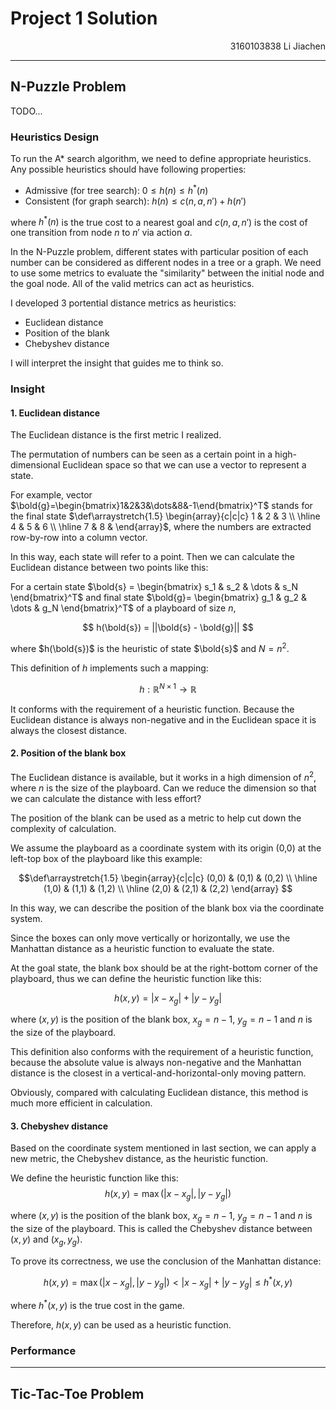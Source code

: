 # Project 1 Solution

<div align='right'>3160103838 Li Jiachen</div>

---

## N-Puzzle Problem
TODO...

### Heuristics Design
To run the A* search algorithm, we need to define appropriate heuristics. Any possible heuristics should have following properties:

* Admissive (for tree search): $0 \le h(n) \le h^{*}(n)$
* Consistent (for graph search): $h(n) \le c(n, a, n') + h(n')$

where $h^{*}(n)$ is the true cost to a nearest goal and $c(n,a,n')$ is the cost of one transition from node $n$ to $n'$ via action $a$.

In the N-Puzzle problem, different states with particular position of each number can be considered as different nodes in a tree or a graph. We need to use some metrics to evaluate the "similarity" between the initial node and the goal node. All of the valid metrics can act as heuristics.

I developed 3 portential distance metrics as heuristics:
* Euclidean distance
* Position of the blank
* Chebyshev distance

I will interpret the insight that guides me to think so.

### Insight
#### 1. Euclidean distance
The Euclidean distance is the first metric I realized.

The permutation of numbers can be seen as a certain point in a high-dimensional Euclidean space so that we can use a vector to represent a state.

For example, vector $\bold{g}=\begin{bmatrix}1&2&3&\dots&8&-1\end{bmatrix}^T$ stands for the final state $\def\arraystretch{1.5}
   \begin{array}{c|c|c}
   1 & 2 & 3 \\
   \hline
   4 & 5 & 6 \\
   \hline
   7 & 8 & 
\end{array}$, where the numbers are extracted row-by-row into a column vector.

In this way, each state will refer to a point. Then we can calculate the Euclidean distance between two points like this:

For a certain state $\bold{s} = \begin{bmatrix}
s_1 & s_2 & \dots & s_N
\end{bmatrix}^T$ and final state $\bold{g}= \begin{bmatrix}
g_1 & g_2 & \dots & g_N
\end{bmatrix}^T$ of a playboard of size $n$,

$$
h(\bold{s}) = ||\bold{s} - \bold{g}||
$$

where $h(\bold{s})$ is the heuristic of state $\bold{s}$ and $N=n^2$.

This definition of $h$ implements such a mapping:

$$h:\mathbb{R}^{N\times1} \rightarrow \mathbb{R}$$

It conforms with the requirement of a heuristic function. Because the Euclidean distance is always non-negative and in the Euclidean space it is always the closest distance.

#### 2. Position of the blank box
The Euclidean distance is available, but it works in a high dimension of $n^2$, where $n$ is the size of the playboard. Can we reduce the dimension so that we can calculate the distance with less effort?

The position of the blank can be used as a metric to help cut down the complexity of calculation.

We assume the playboard as a coordinate system with its origin (0,0) at the left-top box of the playboard like this example:

$$\def\arraystretch{1.5}
   \begin{array}{c|c|c}
   (0,0) & (0,1) & (0,2) \\
   \hline
   (1,0) & (1,1) & (1,2) \\
   \hline
   (2,0) & (2,1) & (2,2) 
\end{array}
$$

In this way, we can describe the position of the blank box via the coordinate system.

Since the boxes can only move vertically or horizontally, we use the Manhattan distance as a heuristic function to evaluate the state.

At the goal state, the blank box should be at the right-bottom corner of the playboard, thus we can define the heuristic function like this:

$$
h(x,y) = |x-x_g| + |y-y_g|
$$

where $(x,y)$ is the position of the blank box, $x_g=n-1$, $y_g=n-1$ and $n$ is the size of the playboard.

This definition also conforms with the requirement of a heuristic function, because the absolute value is always non-negative and the Manhattan distance is the closest in a vertical-and-horizontal-only moving pattern.

Obviously, compared with calculating Euclidean distance, this method is much more efficient in calculation.

#### 3. Chebyshev distance
Based on the coordinate system mentioned in last section, we can apply a new metric, the Chebyshev distance, as the heuristic function.

We define the heuristic function like this:
$$
h(x,y) = \max(|x-x_g|,|y-y_g|)
$$

where $(x,y)$ is the position of the blank box, $x_g=n-1$, $y_g=n-1$ and $n$ is the size of the playboard. This is called the Chebyshev distance between $(x,y)$ and $(x_g,y_g)$.

To prove its correctness, we use the conclusion of the Manhattan distance:

$$
h(x,y) = \max(|x-x_g|,|y-y_g|) < |x-x_g| + |y-y_g| \le h^*(x,y)
$$

where $h^*(x,y)$ is the true cost in the game.

Therefore, $h(x,y)$ can be used as a heuristic function.

### Performance



---



## Tic-Tac-Toe Problem




